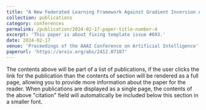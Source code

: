 ```yaml
---
title: "A New Federated Learning Framework Against Gradient Inversion Attacks"
collection: publications
category: conferences
permalink: /publication/2024-02-17-paper-title-number-4
excerpt: 'This paper is about fixing template issue #693.'
date: 2024-02-17
venue: 'Proceedings of the AAAI Conference on Artificial Intelligence'
paperurl: 'https://arxiv.org/abs/2412.07187'
---
```


The contents above will be part of a list of publications, if the user clicks the link for the publication than the contents of section will be rendered as a full page, allowing you to provide more information about the paper for the reader. When publications are displayed as a single page, the contents of the above "citation" field will automatically be included below this section in a smaller font.
